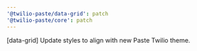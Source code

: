 ```yaml
---
'@twilio-paste/data-grid': patch
'@twilio-paste/core': patch
---
```


[data-grid] Update styles to align with new Paste Twilio theme.
